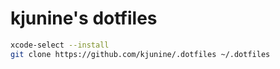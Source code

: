 kjunine's dotfiles
==================

```sh
xcode-select --install
git clone https://github.com/kjunine/.dotfiles ~/.dotfiles
```

